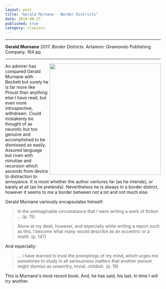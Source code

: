 ```yaml
---
layout: post
title: "Gerald Murnane - Border Districts"
date: 2019-08-27
published: true
category: classics
---
```



***
<b>Gerald Murnane</b> 2017. _Border Districts_. Artamon: Giramondo Publishing Company. 164 pp.

***

<img align="right" width="360" src="https://giramondopublishing.com/wp-content/uploads/Border-Districts-cover-for-web-1-510x799.jpg" alt="">  

An admirer has compared Gerald Murnane with Beckett but surely he is far more like Proust than anything else I have read, but even more introspective, withdrawn.  Could mistakenly be thought of as neurotic but too genuine and accomplished to be dismissed so easily.  Assured language but riven with minutiae and recursion which ascends from device to distraction to annoyance.  It is moot whether the author ventures far (as he intends), or barely at all (as he pretends).  Nevertheless he is always in a border district, however it seems to me a border between not a lot and not much else.  

Gerald Murnane variously encapsulates himself:

> In the unimaginable circumstance that I were writing a work of fiction ... (p. 15)

> Alone at my desk, however, and especially while writing a report such as this, I become what many would describe as an eccentric or a misfit. (p. 147)

And especially:

> ... I have learned to trust the promptings of my mind, which urges me sometimes to study in all seriousness matters that another person might dismiss as unworthy, trivial, childish. (p. 19)

This is Murnane's most recent book.  And, he has said, his last.  In time I will try another.
